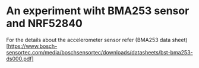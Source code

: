 # An experiment wiht BMA253 sensor and NRF52840

For the details about the accelerometer sensor refer (BMA253 data sheet)[https://www.bosch-sensortec.com/media/boschsensortec/downloads/datasheets/bst-bma253-ds000.pdf]



